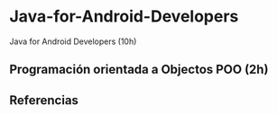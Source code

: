 # Java-for-Android-Developers
Java for Android Developers (10h)
 
## Programación orientada a Objectos POO (2h)
 
 
 
## Referencias 
